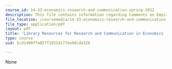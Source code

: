 ```yaml
---
course_id: 14-33-economics-research-and-communication-spring-2012
description: This file contains information regarding Comments on Empirical Exercises.
file_location: /coursemedia/14-33-economics-research-and-communication-spring-2012/5cd1490ffa857f1931d177ee9dcda328_MIT14_33S12_libraryResourc.pdf
file_type: application/pdf
layout: pdf
title: 'Library Resources for Research and Communication in Economics '
type: course
uid: 5cd1490ffa857f1931d177ee9dcda328

---
```

None